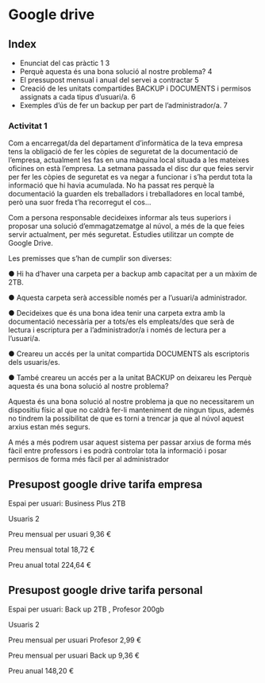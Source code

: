 # Google drive

## Index

- Enunciat del cas pràctic 1	3
- Perquè aquesta és una bona solució al nostre problema?	4
- El pressupost mensual i anual del servei a contractar	5
- Creació de les unitats compartides BACKUP i DOCUMENTS i permisos assignats a cada tipus d’usuari/a.	6
- Exemples d’ús de fer un backup per part de l’administrador/a.	7

###   Activitat 1


Com a encarregat/da del departament d’informàtica de la teva empresa tens la obligació de fer les còpies de seguretat de la documentació de l’empresa, actualment les fas en una màquina local situada a les mateixes oficines on està l’empresa. La setmana passada el disc dur que feies servir per fer les còpies de seguretat es va negar a funcionar i s’ha perdut tota la informació que hi havia acumulada. No ha passat res perquè la documentació la guarden els treballadors i treballadores en local també, però una suor freda t’ha recorregut el cos…

Com a persona responsable decideixes informar als teus superiors i proposar una solució d’emmagatzematge al núvol, a més de la que feies servir actualment, per més seguretat. Estudies utilitzar un compte de Google Drive.

Les premisses que s’han de cumplir son diverses: 

● Hi ha d’haver una carpeta per a backup amb capacitat per a un màxim de 2TB. 

● Aquesta carpeta serà accessible només per a l’usuari/a administrador. 

● Decideixes que és una bona idea tenir una carpeta extra amb la documentació necessària per a tots/es els empleats/des que serà de lectura i escriptura per a l’administrador/a i només de lectura per a l’usuari/a. 

● Creareu un accés per la unitat compartida DOCUMENTS als escriptoris dels usuaris/es. 

● També creareu un accés per a la unitat BACKUP on deixareu les Perquè aquesta és una bona solució al nostre problema?


Aquesta és una bona solució al nostre problema ja que no necessitarem un dispositiu físic al que no caldrà fer-li manteniment de ningun tipus, ademés no tindrem la possibilitat de que es torni a trencar ja que al núvol aquest arxius estan més segurs.

A més a més podrem usar aquest sistema per passar arxius de forma més fàcil entre professors i es podrà controlar tota la informació i posar permisos de forma més fàcil per al administrador


## Presupost google drive tarifa empresa

Espai per usuari: 
Business Plus 2TB

Usuaris 2

Preu mensual per usuari 9,36 € 




Preu mensual total
18,72 €

Preu anual total
224,64 €




## Presupost google drive tarifa personal

Espai per usuari: Back up 2TB , Profesor 200gb

Usuaris 2 

Preu mensual per usuari
Profesor 2,99 €


Preu mensual per usuari
Back up 9,36 €

Preu anual 148,20 €



























